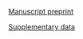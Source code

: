 [Manuscript preprint](https://github.com/OpenBioLink/OpenBioLink/raw/master/paper/preprint.pdf)

[Supplementary data](https://github.com/OpenBioLink/OpenBioLink/raw/master/paper/supplementary%20data.pdf)
